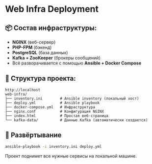 # Web Infra Deployment

## 📦 Состав инфраструктуры:
- **NGINX** (веб-сервер)
- **PHP-FPM** (бэкенд)
- **PostgreSQL** (база данных)
- **Kafka + ZooKeeper** (брокеры сообщений)
- Всё разворачивается с помощью **Ansible + Docker Compose**

## 📂 Структура проекта:
```
http://localhost
web-infra/
├── inventory.ini        # Ansible inventory (локальный хост)
├── deploy.yml           # Ansible playbook
├── docker-compose.yml   # Инфраструктура
├── nginx.conf           # Конфигурация NGINX
├── index.html           # Простая веб-страница
└── kafka-data/          # Данные Kafka (автоматически создается)
```

## 🚀 Развёртывание
```bash
ansible-playbook -i inventory.ini deploy.yml
```

Проект поднимет все нужные сервисы на локальной машине.
